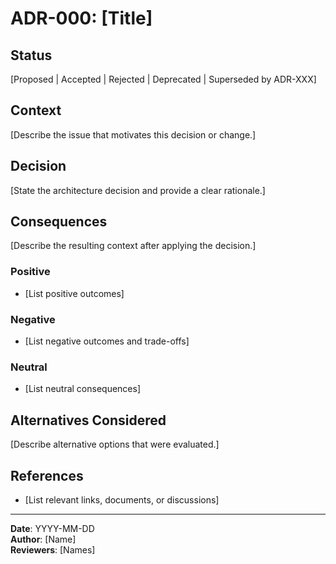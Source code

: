 # ADR-000: [Title]

## Status
[Proposed | Accepted | Rejected | Deprecated | Superseded by ADR-XXX]

## Context
[Describe the issue that motivates this decision or change.]

## Decision
[State the architecture decision and provide a clear rationale.]

## Consequences
[Describe the resulting context after applying the decision.]

### Positive
- [List positive outcomes]

### Negative  
- [List negative outcomes and trade-offs]

### Neutral
- [List neutral consequences]

## Alternatives Considered
[Describe alternative options that were evaluated.]

## References
- [List relevant links, documents, or discussions]

---
**Date**: YYYY-MM-DD  
**Author**: [Name]  
**Reviewers**: [Names]